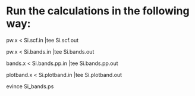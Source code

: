 # Run the calculations in the following way:

pw.x < Si.scf.in |tee Si.scf.out

pw.x < Si.bands.in |tee Si.bands.out

bands.x < Si.bands.pp.in |tee Si.bands.pp.out

plotband.x < Si.plotband.in |tee Si.plotband.out

evince Si_bands.ps
